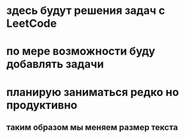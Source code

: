 # здесь будут решения задач с LeetCode
# по мере возможности буду добавлять задачи
# планирую заниматься редко но продуктивно 
## таким образом мы меняем размер текста